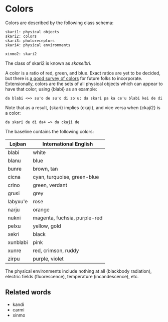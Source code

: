 # Colors

Colors are described by the following class schema:

    skari1: physical objects
    skari2: colors
    skari3: photoreceptors
    skari4: physical environments

    xinmo2: skari2

The class of skari2 is known as *skaselbri*.

A color is a ratio of red, green, and blue. Exact ratios are yet to be
decided, but there is [a good survey of
colors](https://blog.xkcd.com/2010/05/03/color-survey-results/) for future
folks to incorporate. Extensionally, colors are the sets of all physical
objects which can appear to have that color; using {blabi} as an example:

    da blabi <=> su'o de su'o di zo'u: da skari pa ka ce'u blabi kei de di

Note that as a result, {skari} implies {ckaji}, and vice versa when {ckaji2}
is a color:

    da skari de di da4 => da ckaji de

The baseline contains the following colors:

Lojban | International English
---|---
blabi | white
blanu | blue
bunre | brown, tan
cicna | cyan, turquoise, green-blue
crino | green, verdant
grusi | grey
labyxu'e | rose
narju | orange
nukni | magenta, fuchsia, purple-red
pelxu | yellow, gold
xekri | black
xunblabi | pink
xunre | red, crimson, ruddy
zirpu | purple, violet

The physical environments include nothing at all (blackbody radiation),
electric fields (fluorescence), temperature (incandescence), etc.

## Related words

* kandi
* carmi
* xinmo
